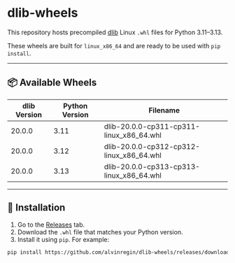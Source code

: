 # dlib-wheels

This repository hosts precompiled [dlib](http://dlib.net) Linux `.whl` files for Python 3.11–3.13.

These wheels are built for `linux_x86_64` and are ready to be used with `pip install`.

---

## 📦 Available Wheels

| dlib Version | Python Version | Filename |
|--------------|----------------|----------|
| 20.0.0       | 3.11           | dlib-20.0.0-cp311-cp311-linux_x86_64.whl |
| 20.0.0       | 3.12           | dlib-20.0.0-cp312-cp312-linux_x86_64.whl |
| 20.0.0       | 3.13           | dlib-20.0.0-cp313-cp313-linux_x86_64.whl |

---

## 🚀 Installation

1. Go to the [Releases](https://github.com/alvinregin/dlib-wheels/releases) tab.
2. Download the `.whl` file that matches your Python version.
3. Install it using `pip`. For example:

```bash
pip install https://github.com/alvinregin/dlib-wheels/releases/download/v20.0.0/dlib-20.0.0-cp311-cp311-linux_x86_64.whl
